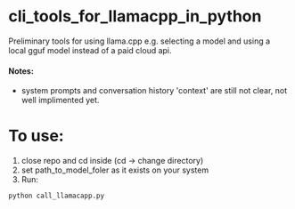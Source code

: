 # cli_tools_for_llamacpp_in_python

Preliminary tools for using llama.cpp e.g. selecting a model and using
a local gguf model instead of a paid cloud api.

#### Notes:
- system prompts and conversation history 'context' are still not clear, not well implimented yet. 


# To use:
1. close repo and cd inside (cd -> change directory)
2. set path_to_model_foler as it exists on your system
3. Run:
```python
python call_llamacapp.py
```
